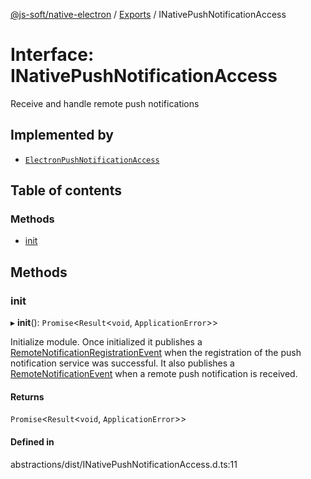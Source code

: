 [@js-soft/native-electron](../README.md) / [Exports](../modules.md) / INativePushNotificationAccess

# Interface: INativePushNotificationAccess

Receive and handle remote push notifications

## Implemented by

- [`ElectronPushNotificationAccess`](../classes/ElectronPushNotificationAccess.md)

## Table of contents

### Methods

- [init](INativePushNotificationAccess.md#init)

## Methods

### init

▸ **init**(): `Promise`<`Result`<`void`, `ApplicationError`\>\>

Initialize module.
Once initialized it publishes a [RemoteNotificationRegistrationEvent](../classes/RemoteNotificationRegistrationEvent.md) when the registration of the push notification service was successful.
It also publishes a [RemoteNotificationEvent](../classes/RemoteNotificationEvent.md) when a remote push notification is received.

#### Returns

`Promise`<`Result`<`void`, `ApplicationError`\>\>

#### Defined in

abstractions/dist/INativePushNotificationAccess.d.ts:11
